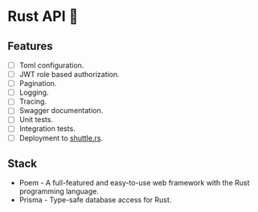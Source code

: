 # Rust API 🦀

## Features

- [ ] Toml configuration.
- [ ] JWT role based authorization.
- [ ] Pagination.
- [ ] Logging.
- [ ] Tracing.
- [ ] Swagger documentation.
- [ ] Unit tests.
- [ ] Integration tests.
- [ ] Deployment to [shuttle.rs](https://www.shuttle.rs/).

## Stack

* Poem - A full-featured and easy-to-use web framework with the Rust programming language.
* Prisma - Type-safe database access for Rust.
